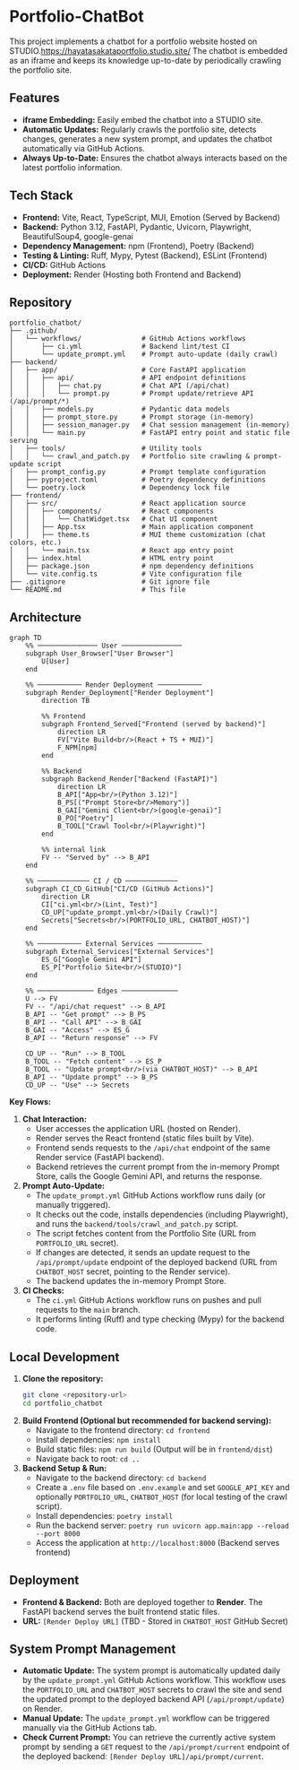 # Portfolio-ChatBot

This project implements a chatbot for a portfolio website hosted on STUDIO.<https://hayatasakataportfolio.studio.site/>
The chatbot is embedded as an iframe and keeps its knowledge up-to-date by periodically crawling the portfolio site.

## Features

*   **iframe Embedding:** Easily embed the chatbot into a STUDIO site.
*   **Automatic Updates:** Regularly crawls the portfolio site, detects changes, generates a new system prompt, and updates the chatbot automatically via GitHub Actions.
*   **Always Up-to-Date:** Ensures the chatbot always interacts based on the latest portfolio information.

## Tech Stack

*   **Frontend:** Vite, React, TypeScript, MUI, Emotion (Served by Backend)
*   **Backend:** Python 3.12, FastAPI, Pydantic, Uvicorn, Playwright, BeautifulSoup4, google-genai
*   **Dependency Management:** npm (Frontend), Poetry (Backend)
*   **Testing & Linting:** Ruff, Mypy, Pytest (Backend), ESLint (Frontend)
*   **CI/CD:** GitHub Actions
*   **Deployment:** Render (Hosting both Frontend and Backend)

## Repository

```plaintext
portfolio_chatbot/
├── .github/
│   └── workflows/               # GitHub Actions workflows
│       ├── ci.yml               # Backend lint/test CI
│       └── update_prompt.yml    # Prompt auto-update (daily crawl)
├── backend/
│   ├── app/                     # Core FastAPI application
│   │   ├── api/                 # API endpoint definitions
│   │   │   ├── chat.py          # Chat API (/api/chat)
│   │   │   └── prompt.py        # Prompt update/retrieve API (/api/prompt/*)
│   │   ├── models.py            # Pydantic data models
│   │   ├── prompt_store.py      # Prompt storage (in-memory)
│   │   ├── session_manager.py   # Chat session management (in-memory)
│   │   └── main.py              # FastAPI entry point and static file serving
│   ├── tools/                   # Utility tools
│   │   └── crawl_and_patch.py   # Portfolio site crawling & prompt-update script
│   ├── prompt_config.py         # Prompt template configuration
│   ├── pyproject.toml           # Poetry dependency definitions
│   └── poetry.lock              # Dependency lock file
├── frontend/
│   ├── src/                     # React application source
│   │   ├── components/          # React components
│   │   │   └── ChatWidget.tsx   # Chat UI component
│   │   ├── App.tsx              # Main application component
│   │   ├── theme.ts             # MUI theme customization (chat colors, etc.)
│   │   └── main.tsx             # React app entry point
│   ├── index.html               # HTML entry point
│   ├── package.json             # npm dependency definitions
│   └── vite.config.ts           # Vite configuration file
├── .gitignore                   # Git ignore file
└── README.md                    # This file
```

## Architecture

```mermaid
graph TD
    %% ─────────────── User ───────────────
    subgraph User_Browser["User Browser"]
        U[User]
    end

    %% ─────────── Render Deployment ───────────
    subgraph Render_Deployment["Render Deployment"]
        direction TB

        %% Frontend
        subgraph Frontend_Served["Frontend (served by backend)"]
            direction LR
            FV["Vite Build<br/>(React + TS + MUI)"]
            F_NPM[npm]
        end

        %% Backend
        subgraph Backend_Render["Backend (FastAPI)"]
            direction LR
            B_API["App<br/>(Python 3.12)"]
            B_PS[("Prompt Store<br/>Memory")]
            B_GAI["Gemini Client<br/>(google‑genai)"]
            B_PO["Poetry"]
            B_TOOL["Crawl Tool<br/>(Playwright)"]
        end

        %% internal link
        FV -- "Served by" --> B_API
    end

    %% ───────────── CI / CD ─────────────
    subgraph CI_CD_GitHub["CI/CD (GitHub Actions)"]
        direction LR
        CI["ci.yml<br/>(Lint, Test)"]
        CD_UP["update_prompt.yml<br/>(Daily Crawl)"]
        Secrets["Secrets<br/>(PORTFOLIO_URL, CHATBOT_HOST)"]
    end

    %% ─────────── External Services ───────────
    subgraph External_Services["External Services"]
        ES_G["Google Gemini API"]
        ES_P["Portfolio Site<br/>(STUDIO)"]
    end

    %% ────────────── Edges ──────────────
    U --> FV
    FV -- "/api/chat request" --> B_API
    B_API -- "Get prompt" --> B_PS
    B_API -- "Call API" --> B_GAI
    B_GAI -- "Access" --> ES_G
    B_API -- "Return response" --> FV

    CD_UP -- "Run" --> B_TOOL
    B_TOOL -- "Fetch content" --> ES_P
    B_TOOL -- "Update prompt<br/>(via CHATBOT_HOST)" --> B_API
    B_API -- "Update prompt" --> B_PS
    CD_UP -- "Use" --> Secrets
```

**Key Flows:**

1.  **Chat Interaction:**
    *   User accesses the application URL (hosted on Render).
    *   Render serves the React frontend (static files built by Vite).
    *   Frontend sends requests to the `/api/chat` endpoint of the same Render service (FastAPI backend).
    *   Backend retrieves the current prompt from the in-memory Prompt Store, calls the Google Gemini API, and returns the response.
2.  **Prompt Auto-Update:**
    *   The `update_prompt.yml` GitHub Actions workflow runs daily (or manually triggered).
    *   It checks out the code, installs dependencies (including Playwright), and runs the `backend/tools/crawl_and_patch.py` script.
    *   The script fetches content from the Portfolio Site (URL from `PORTFOLIO_URL` secret).
    *   If changes are detected, it sends an update request to the `/api/prompt/update` endpoint of the deployed backend (URL from `CHATBOT_HOST` secret, pointing to the Render service).
    *   The backend updates the in-memory Prompt Store.
3.  **CI Checks:**
    *   The `ci.yml` GitHub Actions workflow runs on pushes and pull requests to the `main` branch.
    *   It performs linting (Ruff) and type checking (Mypy) for the backend code.

## Local Development

1.  **Clone the repository:**
    ```bash
    git clone <repository-url>
    cd portfolio_chatbot
    ```
2.  **Build Frontend (Optional but recommended for backend serving):**
    *   Navigate to the frontend directory: `cd frontend`
    *   Install dependencies: `npm install`
    *   Build static files: `npm run build` (Output will be in `frontend/dist`)
    *   Navigate back to root: `cd ..`
3.  **Backend Setup & Run:**
    *   Navigate to the backend directory: `cd backend`
    *   Create a `.env` file based on `.env.example` and set `GOOGLE_API_KEY` and optionally `PORTFOLIO_URL`, `CHATBOT_HOST` (for local testing of the crawl script).
    *   Install dependencies: `poetry install`
    *   Run the backend server: `poetry run uvicorn app.main:app --reload --port 8000`
    *   Access the application at `http://localhost:8000` (Backend serves frontend)

## Deployment

*   **Frontend & Backend:** Both are deployed together to **Render**. The FastAPI backend serves the built frontend static files.
*   **URL:** `[Render Deploy URL]` (TBD - Stored in `CHATBOT_HOST` GitHub Secret)

## System Prompt Management

*   **Automatic Update:** The system prompt is automatically updated daily by the `update_prompt.yml` GitHub Actions workflow. This workflow uses the `PORTFOLIO_URL` and `CHATBOT_HOST` secrets to crawl the site and send the updated prompt to the deployed backend API (`/api/prompt/update`) on Render.
*   **Manual Update:** The `update_prompt.yml` workflow can be triggered manually via the GitHub Actions tab.
*   **Check Current Prompt:** You can retrieve the currently active system prompt by sending a `GET` request to the `/api/prompt/current` endpoint of the deployed backend: `[Render Deploy URL]/api/prompt/current`.
